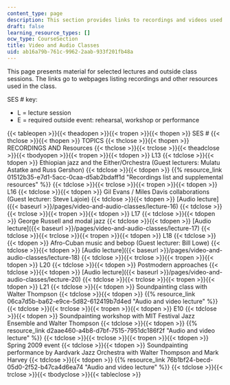 ```yaml
---
content_type: page
description: This section provides links to recordings and videos used in the class.
draft: false
learning_resource_types: []
ocw_type: CourseSection
title: Video and Audio Classes
uid: ab16a79b-761c-9962-2aab-933f201fb48a
---
```

This page presents material for selected lectures and outside class sessions. The links go to webpages listing recordings and other resources used in the class.

SES # key:

- L = lecture session
- E = required outside event: rehearsal, workshop or performance

{{< tableopen >}}{{< theadopen >}}{{< tropen >}}{{< thopen >}}
SES #
{{< thclose >}}{{< thopen >}}
TOPICS
{{< thclose >}}{{< thopen >}}
RECORDINGS AND Resources
{{< thclose >}}{{< trclose >}}{{< theadclose >}}{{< tbodyopen >}}{{< tropen >}}{{< tdopen >}}
L13
{{< tdclose >}}{{< tdopen >}}
Ethiopian jazz and the Either/Orchestra (Guest lecturers: Mulatu Astatke and Russ Gershon)
{{< tdclose >}}{{< tdopen >}}
{{% resource_link 01512b35-e7d1-5acc-0caa-d5ab2bdaff1d "Recordings list and supplemental resources" %}}
{{< tdclose >}}{{< trclose >}}{{< tropen >}}{{< tdopen >}}
L16
{{< tdclose >}}{{< tdopen >}}
Gil Evans / Miles Davis collaborations (Guest lecturer: Steve Lajoie)
{{< tdclose >}}{{< tdopen >}}
\[Audio lecture\]({{< baseurl >}}/pages/video-and-audio-classes/lecture-16)
{{< tdclose >}}{{< trclose >}}{{< tropen >}}{{< tdopen >}}
L17
{{< tdclose >}}{{< tdopen >}}
George Russell and modal jazz
{{< tdclose >}}{{< tdopen >}}
\[Audio lecture\]({{< baseurl >}}/pages/video-and-audio-classes/lecture-17)
{{< tdclose >}}{{< trclose >}}{{< tropen >}}{{< tdopen >}}
L18
{{< tdclose >}}{{< tdopen >}}
Afro-Cuban music and bebop (Guest lecturer: Bill Lowe)
{{< tdclose >}}{{< tdopen >}}
\[Audio lecture\]({{< baseurl >}}/pages/video-and-audio-classes/lecture-18)
{{< tdclose >}}{{< trclose >}}{{< tropen >}}{{< tdopen >}}
L20
{{< tdclose >}}{{< tdopen >}}
Postmodern approaches
{{< tdclose >}}{{< tdopen >}}
\[Audio lecture\]({{< baseurl >}}/pages/video-and-audio-classes/lecture-20)
{{< tdclose >}}{{< trclose >}}{{< tropen >}}{{< tdopen >}}
L21
{{< tdclose >}}{{< tdopen >}}
Soundpainting class with Walter Thompson
{{< tdclose >}}{{< tdopen >}}
{{% resource_link 06ca7d5b-ba62-e9ce-5d82-612419b7d4ed "Audio and video lecture" %}}
{{< tdclose >}}{{< trclose >}}{{< tropen >}}{{< tdopen >}}
E10
{{< tdclose >}}{{< tdopen >}}
Soundpainting workshop with MIT Festival Jazz Ensemble and Walter Thompson
{{< tdclose >}}{{< tdopen >}}
{{% resource_link d2aae460-a4b8-d7bf-7515-7951dc186f2f "Audio and video lecture" %}}
{{< tdclose >}}{{< trclose >}}{{< tropen >}}{{< tdopen >}}
Spring 2009 event
{{< tdclose >}}{{< tdopen >}}
Soundpainting performance by Aardvark Jazz Orchestra with Walter Thompson and Mark Harvey
{{< tdclose >}}{{< tdopen >}}
{{% resource_link 76b1bf24-becd-05d0-2f52-b47ca4d6ea74 "Audio and video lecture" %}}
{{< tdclose >}}{{< trclose >}}{{< tbodyclose >}}{{< tableclose >}}